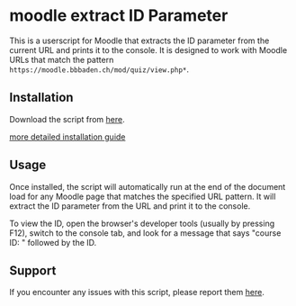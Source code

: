 # moodle extract ID Parameter

This is a userscript for Moodle that extracts the ID parameter from the current URL and prints it to the console. It is designed to work with Moodle URLs that match the pattern `https://moodle.bbbaden.ch/mod/quiz/view.php*`.

## Installation
Download the script from [here](https://github.com/BBBaden-Moodle-userscripts/moodle-extract-ID-Parameter/raw/main/moodle-extract-ID-Parameter.user.js).

[more detailed installation guide](https://github.com/black-backdoor/userscript-installation-guide)

## Usage

Once installed, the script will automatically run at the end of the document load for any Moodle page that matches the specified URL pattern. It will extract the ID parameter from the URL and print it to the console.

To view the ID, open the browser's developer tools (usually by pressing F12), switch to the console tab, and look for a message that says "course ID: " followed by the ID.

## Support

If you encounter any issues with this script, please report them [here](https://github.com/BBBaden-Moodle-userscripts/moodle-extract-ID-Parameter/issues).

